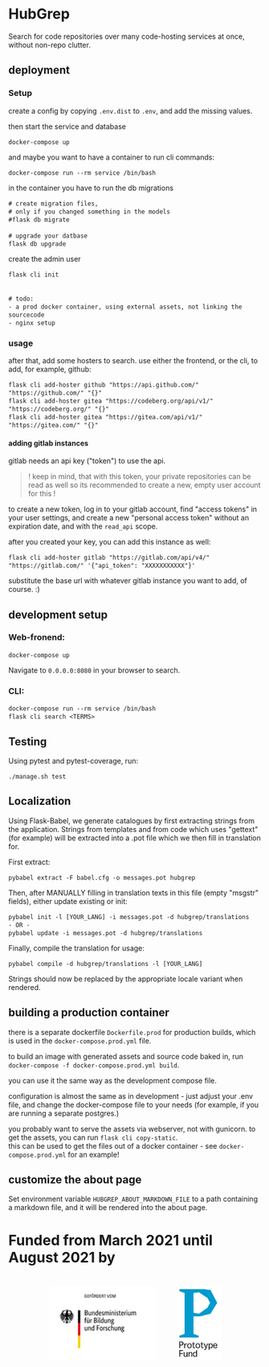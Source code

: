 # HubGrep

Search for code repositories over many code-hosting services at once, without non-repo clutter.


## deployment

### Setup

create a config by copying `.env.dist` to `.env`, and add the missing values.

then start the service and database

    docker-compose up


and maybe you want to have a container to run cli commands:

    docker-compose run --rm service /bin/bash

in the container you have to run the db migrations

    # create migration files, 
    # only if you changed something in the models
    #flask db migrate  

    # upgrade your datbase
    flask db upgrade

create the admin user

    flask cli init


    # todo: 
    - a prod docker container, using external assets, not linking the sourcecode
    - nginx setup



### usage

after that, add some hosters to search. use either the frontend, 
or the cli, to add, for example, github:

    flask cli add-hoster github "https://api.github.com/" "https://github.com/" "{}"
    flask cli add-hoster gitea "https://codeberg.org/api/v1/" "https://codeberg.org/" "{}"
    flask cli add-hoster gitea "https://gitea.com/api/v1/" "https://gitea.com/" "{}"


#### adding gitlab instances

gitlab needs an api key ("token") to use the api.

> ! keep in mind, that with this token, your private repositories can be read as well
> so its recommended to create a new, empty user account for this !

to create a new token, log in to your gitlab account, 
find "access tokens" in your user settings, and create a new "personal access token" 
without an expiration date, and with the `read_api` scope.

after you created your key, you can add this instance as well:
    
    flask cli add-hoster gitlab "https://gitlab.com/api/v4/" "https://gitlab.com/" '{"api_token": "XXXXXXXXXXX"}'


substitute the base url with whatever gitlab instance you want to add, of course. :)



## development setup

### Web-fronend:

    docker-compose up

Navigate to `0.0.0.0:8080` in your browser to search.

### CLI:

```
docker-compose run --rm service /bin/bash
flask cli search <TERMS>
```

## Testing

Using pytest and pytest-coverage, run:

    ./manage.sh test
    

## Localization

Using Flask-Babel, we generate catalogues by first extracting strings from the application. Strings from templates and
from code which uses "gettext" (for example) will be extracted into a .pot file which we then fill in translation for.

First extract:

    pybabel extract -F babel.cfg -o messages.pot hubgrep

Then, after MANUALLY filling in translation texts in this file (empty "msgstr" fields), either update existing or init:

    pybabel init -l [YOUR_LANG] -i messages.pot -d hubgrep/translations
    - OR -
    pybabel update -i messages.pot -d hubgrep/translations
    
Finally, compile the translation for usage:

    pybabel compile -d hubgrep/translations -l [YOUR_LANG]
    
Strings should now be replaced by the appropriate locale variant when rendered.



## building a production container

there is a separate dockerfile `Dockerfile.prod` for production builds, 
which is used in the `docker-compose.prod.yml` file.

to build an image with generated assets and source code baked in, 
run `docker-compose -f docker-compose.prod.yml build`.

you can use it the same way as the development compose file.

configuration is almost the same as in development - 
just adjust your .env file, and change the docker-compose
file to your needs (for example, if you are running a separate postgres.)


you probably want to serve the assets via webserver, not with gunicorn.
to get the assets, you can run `flask cli copy-static`.  
this can be used to get the files out of a docker container - see `docker-compose.prod.yml`
for an example!



## customize the about page

Set environment variable `HUBGREP_ABOUT_MARKDOWN_FILE` to a path containing a markdown file,
and it will be rendered into the about page.




# Funded from March 2021 until August 2021 by

<p style="display: flex; flex-direction: row; justify-content: center; align-items: center;">
    <a href="https://www.bmbf.de/en/" rel="nofollow">
        <img src="hubgrep/static/images/logos/bmbf_de.jpg" alt="Logo of the German Ministry for Education and Research" style="max-width:100%; padding:20px;" height="150px">
    </a>
    <a href="https://prototypefund.de/en/" rel="nofollow">
        <img src="hubgrep/static/images/logos/prototype_fund.svg" alt="Logo of the Prototype Fund" style="max-width:100%; padding:20px;" height="150px">
    </a>
</p>
